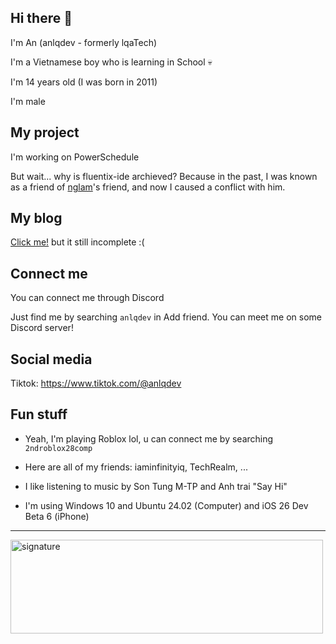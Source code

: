 ## Hi there 👋 
I'm An
(anlqdev - formerly lqaTech)

I'm a Vietnamese boy who is learning in School 💀

I'm 14 years old (I was born in 2011)

I'm male

## My project
I'm working on PowerSchedule

But wait... why is fluentix-ide archieved? Because in the past, I was known as a friend of [nglam](https://nglam.dev)'s friend, and now I caused a conflict with him.

## My blog
[Click me!](https://anlqdev.github.io) but it still incomplete :(

## Connect me

You can connect me through Discord

Just find me by searching `anlqdev` in Add friend.
You can meet me on some Discord server!

## Social media
Tiktok: https://www.tiktok.com/@anlqdev

## Fun stuff
- Yeah, I'm playing Roblox lol, u can connect me by searching `2ndroblox28comp`

- Here are all of my friends: iaminfinityiq, TechRealm, ...

- I like listening to music by Son Tung M-TP and Anh trai "Say Hi"

- I'm using Windows 10 and Ubuntu 24.02 (Computer) and iOS 26 Dev Beta 6 (iPhone)

-----------------------------------------------------------
<img width="500" height="150" alt="signature" src="https://github.com/user-attachments/assets/4667aaf8-5b3c-4471-88dc-0ee841b4e3d1" />


<!--
**anlqdev/anlqdev** is a ✨ _special_ ✨ repository because its `README.md` (this file) appears on your GitHub profile.

Here are some ideas to get you started:

- 🔭 I’m currently working on ...
- 🌱 I’m currently learning ...
- 👯 I’m looking to collaborate on ...
- 🤔 I’m looking for help with ...
- 💬 Ask me about ...
- 📫 How to reach me: ...
- 😄 Pronouns: ...
- ⚡ Fun fact: ...
-->
